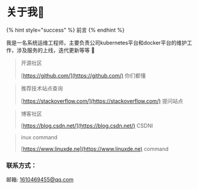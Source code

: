 # 关于我👀



{% hint style="success" %}
前言
{% endhint %}

我是一名系统运维工程师，主要负责公司kubernetes平台和docker平台的维护工作，涉及服务的上线，迭代更新等等 🥂 

> 开源社区
>
> [https://github.com/](https://github.com/) 你们都懂

> 推荐技术站点查询
>
> [https://stackoverflow.com/](https://stackoverflow.com/) 提问站点

> 博客社区
>
> [https://blog.csdn.net/](https://blog.csdn.net/)   CSDNl

> inux command
>
> [https://www.linuxde.ne](https://www.linuxde.ne) command



### 联系方式：

邮箱: 1610469455@qq.com



